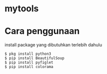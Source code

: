 # mytools
<h1>Cara penggunaan</h1>
<p>install package yang dibutuhkan terlebih dahulu</p>

```
$ pkg install python3
$ pip install BeautifulSoup
$ pip install pyfiglet
$ pip install colorama


    
```
